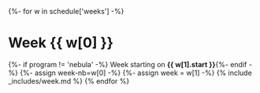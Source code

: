 {%- for w in schedule['weeks'] -%}
# Week {{ w[0] }}
  {%- if program != 'nebula' -%}<i class="fas fa-calendar-alt"></i>  Week starting on **{{ w[1].start }}**{%- endif -%}
{%- assign week-nb=w[0] -%}
{%- assign week = w[1] -%}
{% include _includes/week.md %}
{% endfor %}
